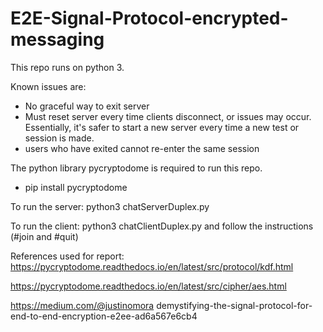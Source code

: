 # E2E-Signal-Protocol-encrypted-messaging
This repo runs on python 3.

Known issues are:
- No graceful way to exit server
- Must reset server every time clients disconnect, or issues may occur. Essentially, it's safer to start a new server every time a new test or session is made.
- users who have exited cannot re-enter the same session  


The python library pycryptodome is required to run this repo.
- pip install pycryptodome

To run the server: python3 chatServerDuplex.py

To run the client: python3 chatClientDuplex.py and follow the instructions (#join and #quit)

References used for report:
https://pycryptodome.readthedocs.io/en/latest/src/protocol/kdf.html

https://pycryptodome.readthedocs.io/en/latest/src/cipher/aes.html

https://medium.com/@justinomora demystifying-the-signal-protocol-for-end-to-end-encryption-e2ee-ad6a567e6cb4
